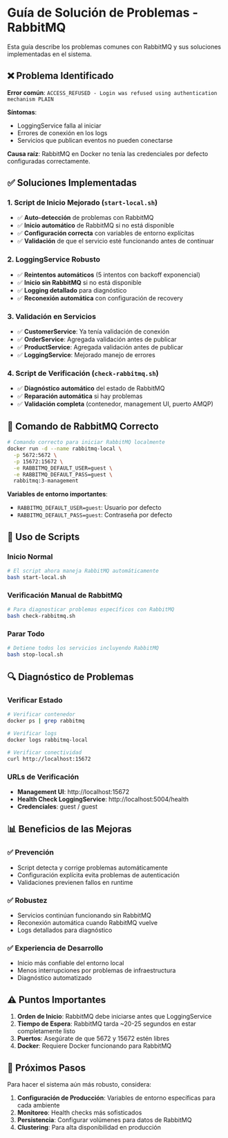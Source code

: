 # Guía de Solución de Problemas - RabbitMQ

Esta guía describe los problemas comunes con RabbitMQ y sus soluciones implementadas en el sistema.

## ❌ Problema Identificado

**Error común**: `ACCESS_REFUSED - Login was refused using authentication mechanism PLAIN`

**Síntomas**:
- LoggingService falla al iniciar
- Errores de conexión en los logs
- Servicios que publican eventos no pueden conectarse

**Causa raíz**: 
RabbitMQ en Docker no tenía las credenciales por defecto configuradas correctamente.

## ✅ Soluciones Implementadas

### 1. **Script de Inicio Mejorado** (`start-local.sh`)
- ✅ **Auto-detección** de problemas con RabbitMQ
- ✅ **Inicio automático** de RabbitMQ si no está disponible
- ✅ **Configuración correcta** con variables de entorno explícitas
- ✅ **Validación** de que el servicio esté funcionando antes de continuar

### 2. **LoggingService Robusto**
- ✅ **Reintentos automáticos** (5 intentos con backoff exponencial)
- ✅ **Inicio sin RabbitMQ** si no está disponible
- ✅ **Logging detallado** para diagnóstico
- ✅ **Reconexión automática** con configuración de recovery

### 3. **Validación en Servicios**
- ✅ **CustomerService**: Ya tenía validación de conexión
- ✅ **OrderService**: Agregada validación antes de publicar
- ✅ **ProductService**: Agregada validación antes de publicar
- ✅ **LoggingService**: Mejorado manejo de errores

### 4. **Script de Verificación** (`check-rabbitmq.sh`)
- ✅ **Diagnóstico automático** del estado de RabbitMQ
- ✅ **Reparación automática** si hay problemas
- ✅ **Validación completa** (contenedor, management UI, puerto AMQP)

## 🔧 Comando de RabbitMQ Correcto

```bash
# Comando correcto para iniciar RabbitMQ localmente
docker run -d --name rabbitmq-local \
  -p 5672:5672 \
  -p 15672:15672 \
  -e RABBITMQ_DEFAULT_USER=guest \
  -e RABBITMQ_DEFAULT_PASS=guest \
  rabbitmq:3-management
```

**Variables de entorno importantes**:
- `RABBITMQ_DEFAULT_USER=guest`: Usuario por defecto
- `RABBITMQ_DEFAULT_PASS=guest`: Contraseña por defecto

## 🚀 Uso de Scripts

### Inicio Normal
```bash
# El script ahora maneja RabbitMQ automáticamente
bash start-local.sh
```

### Verificación Manual de RabbitMQ
```bash
# Para diagnosticar problemas específicos con RabbitMQ
bash check-rabbitmq.sh
```

### Parar Todo
```bash
# Detiene todos los servicios incluyendo RabbitMQ
bash stop-local.sh
```

## 🔍 Diagnóstico de Problemas

### Verificar Estado
```bash
# Verificar contenedor
docker ps | grep rabbitmq

# Verificar logs
docker logs rabbitmq-local

# Verificar conectividad
curl http://localhost:15672
```

### URLs de Verificación
- **Management UI**: http://localhost:15672
- **Health Check LoggingService**: http://localhost:5004/health
- **Credenciales**: guest / guest

## 📊 Beneficios de las Mejoras

### ✅ **Prevención**
- Script detecta y corrige problemas automáticamente
- Configuración explícita evita problemas de autenticación
- Validaciones previenen fallos en runtime

### ✅ **Robustez**
- Servicios continúan funcionando sin RabbitMQ
- Reconexión automática cuando RabbitMQ vuelve
- Logs detallados para diagnóstico

### ✅ **Experiencia de Desarrollo**
- Inicio más confiable del entorno local
- Menos interrupciones por problemas de infraestructura
- Diagnóstico automatizado

## ⚠️ Puntos Importantes

1. **Orden de Inicio**: RabbitMQ debe iniciarse antes que LoggingService
2. **Tiempo de Espera**: RabbitMQ tarda ~20-25 segundos en estar completamente listo
3. **Puertos**: Asegúrate de que 5672 y 15672 estén libres
4. **Docker**: Requiere Docker funcionando para RabbitMQ

## 🔄 Próximos Pasos

Para hacer el sistema aún más robusto, considera:

1. **Configuración de Producción**: Variables de entorno específicas para cada ambiente
2. **Monitoreo**: Health checks más sofisticados
3. **Persistencia**: Configurar volúmenes para datos de RabbitMQ
4. **Clustering**: Para alta disponibilidad en producción
